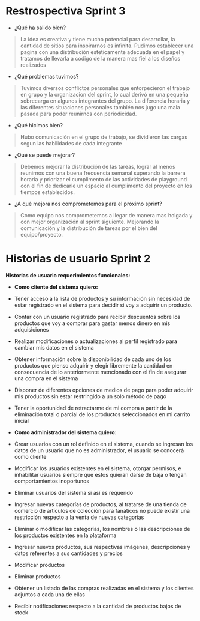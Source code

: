 # Restrospectiva Sprint 3
- ¿Qué ha salido bien? 
> La idea es creativa y tiene mucho potencial para desarrollar, la cantidad de sitios para inspirarnos es infinita. Pudimos establecer una pagina con una distribución esteticamente adecuada en el papel y tratamos de llevarla a codigo de la manera mas fiel a los diseños realizados

- ¿Qué problemas tuvimos?
> Tuvimos diversos conflictos personales que entorpecieron el trabajo en grupo y la organizacion del sprint, lo cual derivó en una pequeña sobrecarga en algunos integrantes del grupo. La diferencia horaria y las diferentes situaciones personales también nos jugo una mala pasada para poder reunirnos con periodicidad.

- ¿Qué hicimos bien?
> Hubo comunicación en el grupo de trabajo, se dividieron las cargas segun las habilidades de cada integrante

- ¿Qué se puede mejorar?
> Debemos mejorar la distribución de las tareas, lograr al menos reunirnos con una buena frecuencia semanal  superando la barrera horaria y priorizar el cumplimento de las actividades de playground con el fin de dedicarle un espacio al cumplimento del proyecto en los tiempos establecidos. 

- ¿A qué mejora nos comprometemos para el próximo sprint?
> Como equipo nos comprometemos a llegar de manera mas holgada y con mejor organización al sprint siguiente. Mejorando la comunicación y la distribución de tareas por el bien del equipo/proyecto.

# Historias de usuario Sprint 2

**Historias de usuario requerimientos funcionales:**

- **Como cliente del sistema quiero:**

- Tener acceso a la lista de productos y su información sin necesidad de estar registrado en el sistema para decidir si voy a adquirir un producto.
- Contar con un usuario registrado para recibir descuentos sobre los productos que voy a comprar para gastar menos dinero en mis adquisiciones
- Realizar modificaciones o actualizaciones al perfil registrado para cambiar mis datos en el sistema
- Obtener información sobre la disponibilidad de cada uno de los productos que pienso adquirir y elegir libremente la cantidad en consecuencia de lo anteriormente mencionado con el fin de asegurar una compra en el sistema
- Disponer de diferentes opciones de medios de pago para poder adquirir mis productos sin estar restringido a un solo método de pago
- Tener la oportunidad de retractarme de mi compra a partir de la eliminación total o parcial de los productos seleccionados en mi carrito inicial 

- **Como administrador del sistema quiero:**

- Crear usuarios con un rol definido en el sistema, cuando se ingresan los datos de un usuario que no es administrador, el usuario se conocerá como cliente 
- Modificar los usuarios existentes en el sistema, otorgar permisos, e inhabilitar usuarios siempre que estos quieran darse de baja o tengan comportamientos inoportunos 
- Eliminar usuarios del sistema si así es requerido 
- Ingresar nuevas categorías de productos, al tratarse de una tienda de comercio de artículos de colección para fanáticos no puede existir una restricción respecto a la venta de nuevas categorías 
- Eliminar o modificar las categorías, los nombres o las descripciones de los productos existentes en la plataforma
- Ingresar nuevos productos, sus respectivas imágenes, descripciones y datos referentes a sus cantidades y precios
- Modificar productos
- Eliminar productos
- Obtener un listado de las compras realizadas en el sistema y los clientes adjuntos a cada una de ellas 
- Recibir notificaciones respecto a la cantidad de productos bajos de stock 

